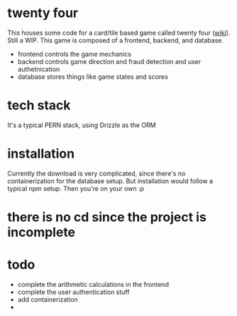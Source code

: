 # twenty four 

This houses some code for a card/tile based game called twenty four ([wiki](https://en.wikipedia.org/wiki/24_(puzzle))). Still a WIP.
This game is composed of a frontend, backend, and database.
- frontend controls the game mechanics
- backend controls game direction and fraud detection and user authetnication
- database stores things like game states and scores

# tech stack
It's a typical PERN stack, using Drizzle as the ORM

# installation
Currently the download is very complicated, since there's no containerization for the database setup. But installation would follow a typical npm setup. Then you're on your own :p

# there is no cd since the project is incomplete

# todo
- complete the arithmetic calculations in the frontend
- complete the user authentication stuff
- add containerization
- 

